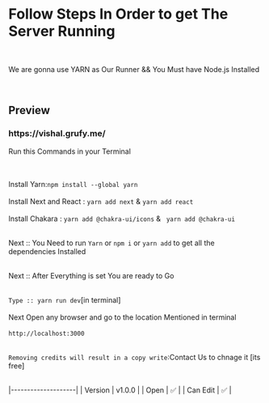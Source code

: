 <h1>Follow Steps In Order to get The Server Running</h1><br />
<p>We are gonna use YARN as Our Runner && You Must have Node.js Installed </p><br />
<h2> Preview </h2>
<h3>
https://vishal.grufy.me/</h3>
<p>Run this Commands in your Terminal</p><br /><br />
Install Yarn:<code>npm install --global yarn</code><br /><br />
Install Next and React : <code>yarn add next</code> & <code>yarn add react</code><br /><br />
Install Chakara : <code>yarn add @chakra-ui/icons</code> & <code> yarn add @chakra-ui</code><br /><br />

Next :: You Need to run ```Yarn``` or ```npm i``` or ```yarn add``` to get all the dependencies Installed<br /><br />

Next :: After Everything is set You are ready to Go <br /><br />

```Type :: yarn run dev```[in terminal]<br /><br />
Next Open any browser and go to the location Mentioned in terminal<br /><br />
```http://localhost:3000```<br /><br />


```Removing credits will result in a copy write```:Contact Us to chnage it [its free]<br /><br />

|--------------------|
|  Version | v1.0.0 |
|  Open    | ✅     |
|  Can Edit | ✅    |
